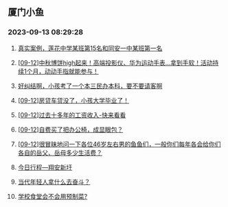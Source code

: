 ## 厦门小鱼 
### 2023-09-13 08:29:28

1. [真实案例，莲花中学某班第15名和同安一中某班第一名](http://bbs.xmfish.com/read-htm-tid-18070870.html)

2. [[09-12]中秋博饼high起来！高端投影仪、华为运动手表…拿到手软！活动持续1个月，动动手指就能参与！](http://bbs.xmfish.com/read-htm-tid-18071009.html)

3. [好纠结啊，小孩考了一个本三民办本科，要不要请客啊](http://bbs.xmfish.com/read-htm-tid-18070826.html)

4. [[09-12]房贷车贷没了，小孩大学毕业了！](http://bbs.xmfish.com/read-htm-tid-18070908.html)

5. [[09-12]过去十多年的工资收入-快来看看](http://bbs.xmfish.com/read-htm-tid-18070793.html)

6. [[09-12]自费买了把办公椅，成显眼包？](http://bbs.xmfish.com/read-htm-tid-18070958.html)

7. [[09-12]很冒昧地问一下各位46岁左右男的鱼鱼们，一般你们每年各会给你们各自的岳父、岳母多少生活费？](http://bbs.xmfish.com/read-htm-tid-18070828.html)

8. [今日行程—翔安新圩](http://bbs.xmfish.com/read-htm-tid-18070733.html)

9. [当代年轻人拿什么去奋斗？](http://bbs.xmfish.com/read-htm-tid-18070772.html)

10. [学校食堂会不会用预制菜?](http://bbs.xmfish.com/read-htm-tid-18070691.html)

